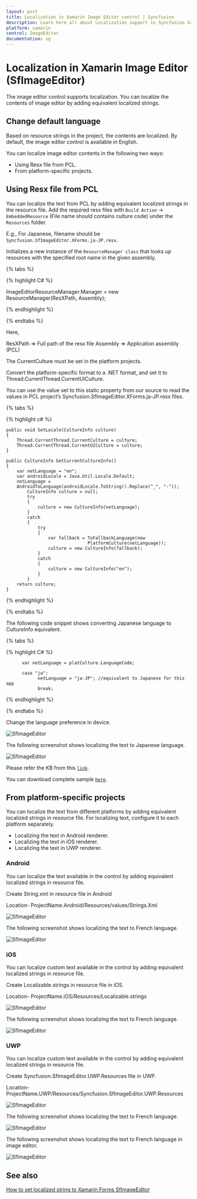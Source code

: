 ```yaml
---
layout: post
title: Localization in Xamarin Image Editor control | Syncfusion
description: Learn here all about Localization support in Syncfusion Xamarin Image Editor (SfImageEditor) control and more.
platform: xamarin
control: ImageEditor
documentation: ug
---
```


# Localization in Xamarin Image Editor (SfImageEditor)

The image editor control supports localization. You can localize the contents of image editor by adding equivalent localized strings.

## Change default language

Based on resource strings in the project, the contents are localized. By default, the image editor control is available in English.

You can localize image editor contents in the following two ways:

* Using Resx file from PCL.
* From platform-specific projects.

## Using Resx file from PCL

You can localize the text from PCL by adding equivalent localized strings in the resource file. Add the required resx files with `Build Action` -> `EmbeddedResource` (File name should contains culture code) under the `Resources` folder.

E.g., For Japanese, filename should be `Syncfusion.SfImageEditor.XForms.ja-JP.resx`.

Initializes a new instance of the `ResourceManager class` that looks up resources with the specified root name in the given assembly.

{% tabs %}

{% highlight C# %}

ImageEditorResourceManager.Manager = new ResourceManager(ResXPath, Assembly);

{% endhighlight %}

{% endtabs %}

Here,

ResXPath => Full path of the resx file
Assembly => Application assembly (PCL)

The CurrentCulture must be set in the platform projects.

Convert the platform-specific format to a .NET format, and set it to Thread.CurrentThread.CurrentUICulture.

You can use the value set to this static property from our source to read the values in PCL project’s Syncfusion.SfImageEditor.XForms.ja-JP.resx files.

{% tabs %}

{% highlight c# %}

    public void SetLocale(CultureInfo culture)
    {
        Thread.CurrentThread.CurrentCulture = culture;
        Thread.CurrentThread.CurrentUICulture = culture;
    }
    
    public CultureInfo GetCurrentCultureInfo()
    {
        var netLanguage = "en";
        var androidLocale = Java.Util.Locale.Default;
        netLanguage =                                     
        AndroidToLanguage(androidLocale.ToString().Replace("_", "-"));
            CultureInfo culture = null;
            try
            {
                culture = new CultureInfo(netLanguage);
            }
            catch
            {
                try
                {
                    var fallback = ToFallbackLanguage(new                
                                   PlatformCulture(netLanguage));
                    culture = new CultureInfo(fallback); 
                }
                catch
                {
                    culture = new CultureInfo("en");
                }
            }
        return culture;
    }
{% endhighlight %} 

{% endtabs %}

The following code snippet shows converting Japanese language to CultureInfo equivalent.

{% tabs %}

{% highlight C# %}

          var netLanguage = platCulture.LanguageCode; 

          case "ja":
                netLanguage = "ja-JP"; //equivalent to Japanese for this app
                break;

{% endhighlight %} 

{% endtabs %}

Change the language preference in device.

![SfImageEditor](ImageEditor_images/FormsResources.png)

The following screenshot shows localizing the text to Japanese language.

![SfImageEditor](ImageEditor_images/ResourcesFileForms.png)

Please refer the KB from this [`link`](https://www.syncfusion.com/kb/10602/how-to-set-localized-string-to-xamarin-forms-sfimageeditor).

You can download complete sample [`here`](https://github.com/SyncfusionExamples/How-to-set-localizad-string-to-SfImageEditor).

## From platform-specific projects

You can localize the text from different platforms by adding equivalent localized strings in resource file. For localizing text, configure it to each platform separately.

* Localizing the text in Android renderer.
* Localizing the text in iOS renderer.
* Localizing the text in UWP renderer.

### Android

You can localize the text available in the control by adding equivalent localized strings in resource file.

Create String.xml in resource file in Android

Location- ProjectName.Android/Resources/values/Strings.Xml

![SfImageEditor](ImageEditor_images/androidstrings.png)

The following screenshot shows localizing the text to French language.

![SfImageEditor](ImageEditor_images/androidresources.png)

### iOS 

You can localize custom text available in the control by adding equivalent localized strings in resource file.

Create Localizable.strings in resource file in iOS.

Location- ProjectName.iOS/Resources/Localizable.strings

![SfImageEditor](ImageEditor_images/iosresources.png)

The following screenshot shows localizing the text to French language.

![SfImageEditor](ImageEditor_images/ioslocalizable.png)

### UWP 

You can localize custom text available in the control by adding equivalent localized strings in resource file.

Create Syncfusion.SfImageEditor.UWP.Resources file in UWP.

Location- ProjectName.UWP/Resources/Syncfusion.SfImageEditor.UWP.Resources 

![SfImageEditor](ImageEditor_images/uwpresw.png)

The following screenshot shows localizing the text to French language.

![SfImageEditor](ImageEditor_images/uwpresources.png)

The following screenshot shows localizing the text to French language in image editor.

![SfImageEditor](ImageEditor_images/imageframe.png)

## See also

[How to set localized string to Xamarin.Forms SfImageEditor](https://www.syncfusion.com/kb/10602/how-to-set-localized-string-to-xamarin-forms-sfimageeditor)
